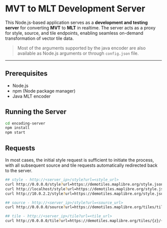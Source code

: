 # MVT to MLT Development Server

This Node.js-based application serves as a **development and testing server** for converting **MVT** to **MLT** in realtime.
The server acts as a proxy for style, source, and tile endpoints, enabling seamless on-demand transformation of vector tile data.

> Most of the arguments supported by the java encoder are also available as Node.js arguments or through `config.json` file.

---

## Prerequisites

- Node.js
- npm (Node package manager)
- Java MLT encoder

## Running the Server

```bash
cd encoding-server
npm install
npm start
```

## Requests

In most cases, the initial style request is sufficient to initiate the process, with all subsequent source and tile requests automatically redirected back to the server.

```bash
## style - http://<server_ip>/style?url=<style_url>
curl http://0.0.0.0/style?url=https://demotiles.maplibre.org/style.json ## default
curl http://localhost/style?url=https://demotiles.maplibre.org/style.json
curl http://10.0.2.2/style?url=https://demotiles.maplibre.org/style.json ## Android emulator bridge to 0.0.0.0

## source - http://<server_ip>/style?url=<source_url>
curl http://0.0.0.0/source?url=https://demotiles.maplibre.org/tiles/tiles.json

## tile - http://<server_ip>/tile?url=<tile_url>
curl http://0.0.0.0/tile?url=https://demotiles.maplibre.org/tiles/{z}/{x}/{y}.pbf

```
